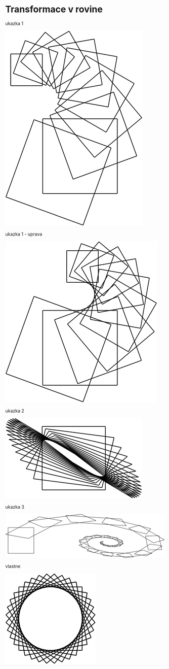 # Transformace v rovine

ukazka 1

![ukazka 1](A-afinni-transformace/ukazka-1.svg)

ukazka 1 - uprava

![ukazka 1 uprava](A-afinni-transformace/ukazka-1-uprava.svg)

ukazka 2

![ukazka 2](A-afinni-transformace/ukazka-2.svg)

ukazka 3

![ukazka 3](A-afinni-transformace/ukazka-3.svg)

vlastne

![vlastne](A-afinni-transformace/rotation17x10.svg)